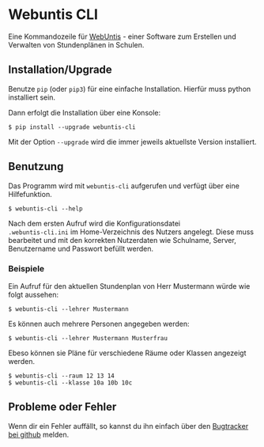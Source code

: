 Webuntis CLI
=======================

Eine Kommandozeile für [WebUntis](https://www.untis.at) - einer Software zum 
Erstellen und Verwalten von Stundenplänen in Schulen.


Installation/Upgrade
--------------------

Benutze `pip` (oder `pip3`) für eine einfache Installation. Hierfür muss python
installiert sein. 

Dann erfolgt die Installation über eine Konsole:

    $ pip install --upgrade webuntis-cli

Mit der Option `--upgrade` wird die immer jeweils aktuellste Version 
installiert. 


Benutzung
---------

Das Programm wird mit `webuntis-cli` aufgerufen und verfügt über eine 
Hilfefunktion.

    $ webuntis-cli --help

Nach dem ersten Aufruf wird die Konfigurationsdatei  
`.webuntis-cli.ini` im Home-Verzeichnis des Nutzers angelegt. Diese muss 
bearbeitet und mit den korrekten Nutzerdaten wie Schulname, Server, 
Benutzername und Passwort befüllt werden.

### Beispiele

Ein Aufruf für den aktuellen Stundenplan von Herr Mustermann würde wie folgt
aussehen:

    $ webuntis-cli --lehrer Mustermann    

Es können auch mehrere Personen angegeben werden:

    $ webuntis-cli --lehrer Mustermann Musterfrau
    
Ebeso können sie Pläne für verschiedene Räume oder Klassen angezeigt werden.

    $ webuntis-cli --raum 12 13 14
    $ webuntis-cli --klasse 10a 10b 10c


Probleme oder Fehler
-------------------

Wenn dir ein Fehler auffällt, so kannst du ihn einfach über den [Bugtracker bei
github](https://github.com/tbs1-bo/webuntis_cli/issues/new) melden.

